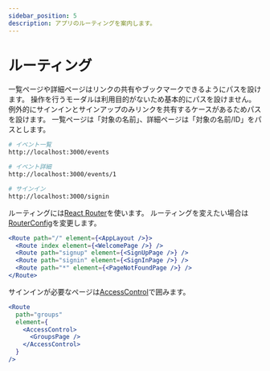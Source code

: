 ```yaml
---
sidebar_position: 5
description: アプリのルーティングを案内します。
---
```


# ルーティング

一覧ページや詳細ページはリンクの共有やブックマークできるようにパスを設けます。
操作を行うモーダルは利用目的がないため基本的にパスを設けません。
例外的にサインインとサインアップのみリンクを共有するケースがあるためパスを設けます。
一覧ページは「対象の名前」、詳細ページは「対象の名前/ID」をパスとします。

```bash
# イベント一覧
http://localhost:3000/events

# イベント詳細
http://localhost:3000/events/1

# サインイン
http://localhost:3000/signin
```

ルーティングには[React Router](https://reactrouter.com/)を使います。
ルーティングを変えたい場合は[RouterConfig](https://github.com/kiyohome/react-protos/blob/main/src/RouterConfig.tsx)を変更します。

```jsx
<Route path="/" element={<AppLayout />}>
  <Route index element={<WelcomePage />} />
  <Route path="signup" element={<SignUpPage />} />
  <Route path="signin" element={<SignInPage />} />
  <Route path="*" element={<PageNotFoundPage />} />
</Route>
```

サインインが必要なページは[AccessControl](https://github.com/kiyohome/react-protos/blob/main/src/pages/AccessControl.tsx)で囲みます。

```jsx
<Route
  path="groups"
  element={
    <AccessControl>
      <GroupsPage />
    </AccessControl>
  }
/>
```
